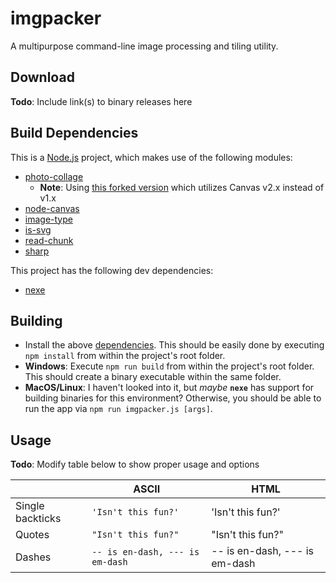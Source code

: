 # imgpacker

A multipurpose command-line image processing and tiling utility.

## Download

__Todo__: Include link(s) to binary releases here

## Build Dependencies

This is a [Node.js](https://nodejs.org/) project, which makes use of the following modules:
- [photo-collage](https://github.com/classdojo/photo-collage)
  - __Note__: Using [this forked version](https://github.com/RectangleEquals/photo-collage) which utilizes Canvas v2.x instead of v1.x
- [node-canvas](https://github.com/Automattic/node-canvas)
- [image-type](https://github.com/sindresorhus/image-type)
- [is-svg](https://github.com/sindresorhus/is-svg)
- [read-chunk](https://github.com/sindresorhus/read-chunk)
- [sharp](https://github.com/lovell/sharp)

This project has the following dev dependencies:
- [nexe](https://github.com/nexe/nexe#readme)

## Building

- Install the above [dependencies](https://github.com/RectangleEquals/imgpacker#build-dependencies). This should be easily done by executing `npm install` from within the project's root folder.
- __Windows__: Execute `npm run build` from within the project's root folder. This should create a binary executable within the same folder.
- __MacOS/Linux__: I haven't looked into it, but _maybe_ __`nexe`__ has support for building binaries for this environment? Otherwise, you should be able to run the app via `npm run imgpacker.js [args]`.

## Usage

__Todo__: Modify table below to show proper usage and options

|                |ASCII                          |HTML                         |
|----------------|-------------------------------|-----------------------------|
|Single backticks|`'Isn't this fun?'`            |'Isn't this fun?'            |
|Quotes          |`"Isn't this fun?"`            |"Isn't this fun?"            |
|Dashes          |`-- is en-dash, --- is em-dash`|-- is en-dash, --- is em-dash|
